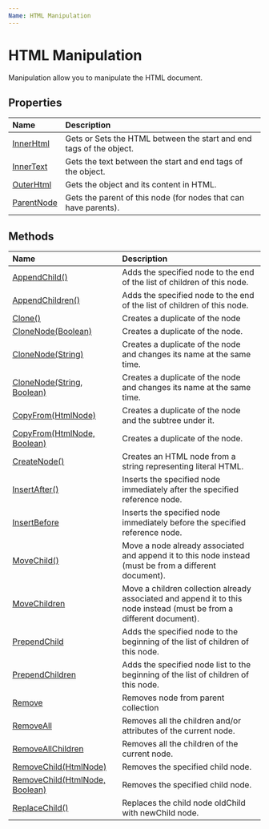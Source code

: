 ```yaml
---
Name: HTML Manipulation
---
```


# HTML Manipulation

Manipulation allow you to manipulate the HTML document.

## Properties

| Name | Description |
| :--- | :---------- |
| [InnerHtml](inner-html) | Gets or Sets the HTML between the start and end tags of the object. |
| [InnerText](inner-text) | Gets the text between the start and end tags of the object. | 
| [OuterHtml](outer-html) | Gets the object and its content in HTML. |
| [ParentNode](parent-node) | Gets the parent of this node (for nodes that can have parents). |


## Methods

| Name | Description |
| :--- | :---------- |
| [AppendChild()](append-child) | Adds the specified node to the end of the list of children of this node. |
| [AppendChildren()](append-children) | Adds the specified node to the end of the list of children of this node. |
| [Clone()](clone) | Creates a duplicate of the node |
| [CloneNode(Boolean)](clone-node) | Creates a duplicate of the node. |
| [CloneNode(String)](clone-node#public-htmlnode-clonenodestring-newname) | Creates a duplicate of the node and changes its name at the same time. |
| [CloneNode(String, Boolean)](clone-node#public-htmlnode-clonenodestring-newname-bool-deep) | Creates a duplicate of the node and changes its name at the same time. |
| [CopyFrom(HtmlNode)](copy-from) | Creates a duplicate of the node and the subtree under it. |
| [CopyFrom(HtmlNode, Boolean)](copy-from#public-htmlnode-copyfromhtmlnode-node-bool-deep) | Creates a duplicate of the node. |
| [CreateNode()](create-node) | Creates an HTML node from a string representing literal HTML. |
| [InsertAfter()](insert-after) | Inserts the specified node immediately after the specified reference node. |
| [InsertBefore](insert-before) | Inserts the specified node immediately before the specified reference node. |
| [MoveChild()](move-child) | Move a node already associated and append it to this node instead (must be from a different document).  |
| [MoveChildren](move-children) | Move a children collection already associated and append it to this node instead (must be from a different document). |
| [PrependChild](prepend-child) | Adds the specified node to the beginning of the list of children of this node. |
| [PrependChildren](prepend-children) | Adds the specified node list to the beginning of the list of children of this node. |
| [Remove](remove) | Removes node from parent collection |
| [RemoveAll](remove-all) | Removes all the children and/or attributes of the current node. |
| [RemoveAllChildren](remove-all-children) | Removes all the children of the current node. |
| [RemoveChild(HtmlNode)](remove-child) | Removes the specified child node. |
| [RemoveChild(HtmlNode, Boolean)](remove-child#public-htmlnode-removechildhtmlnode-oldchild-bool-keepgrandchildren) | Removes the specified child node. |
| [ReplaceChild()](replace-child) | Replaces the child node oldChild with newChild node. |
